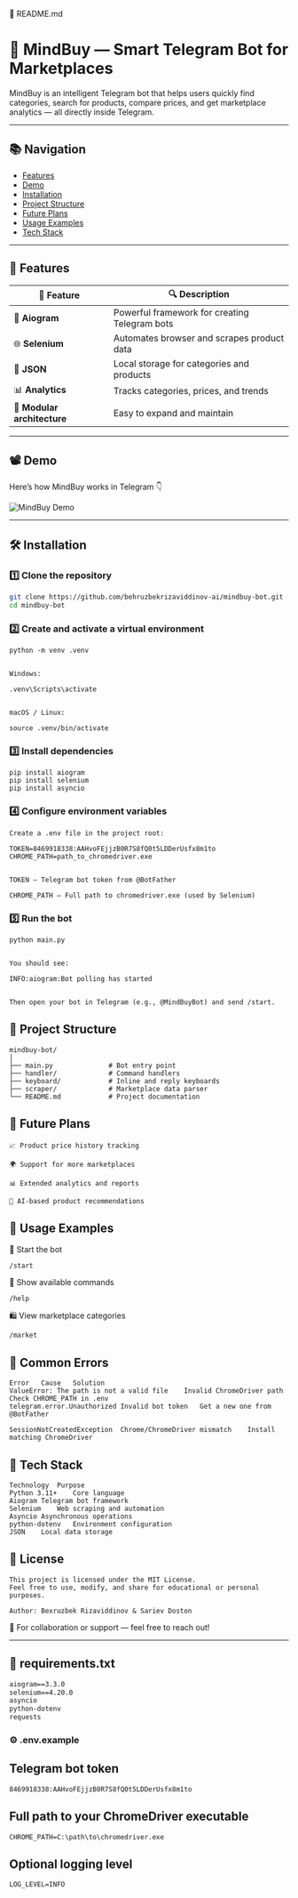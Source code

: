 📘 README.md
# 🧠 MindBuy — Smart Telegram Bot for Marketplaces

MindBuy is an intelligent Telegram bot that helps users quickly find categories, search for products, compare prices, and get marketplace analytics — all directly inside Telegram.

---

## 📚 Navigation
- [Features](#-features)
- [Demo](#-demo)
- [Installation](#-installation)
- [Project Structure](#-project-structure)
- [Future Plans](#-future-plans)
- [Usage Examples](#-usage-examples)
- [Tech Stack](#-tech-stack)

---

## 🎯 Features

| 📌 Feature | 🔍 Description |
|------------|----------------|
| 🤖 **Aiogram** | Powerful framework for creating Telegram bots |
| 🌐 **Selenium** | Automates browser and scrapes product data |
| 💾 **JSON** | Local storage for categories and products |
| 📊 **Analytics** | Tracks categories, prices, and trends |
| 🧱 **Modular architecture** | Easy to expand and maintain |

---

## 📽 Demo
Here’s how MindBuy works in Telegram 👇  

![MindBuy Demo]([https://github.com/user-attachments/assets/IMG_9597](https://github.com/user-attachments/assets/393f72e0-ef52-4cb0-8670-d601f193838b))

---

## 🛠 Installation

### 1️⃣ Clone the repository
```bash
git clone https://github.com/behruzbekrizaviddinov-ai/mindbuy-bot.git
cd mindbuy-bot
```
### 2️⃣ Create and activate a virtual environment
```
python -m venv .venv


Windows:

.venv\Scripts\activate


macOS / Linux:

source .venv/bin/activate
```

### 3️⃣ Install dependencies
```
pip install aiogram
pip install selenium
pip install asyncio
```
### 4️⃣ Configure environment variables
```
Create a .env file in the project root:

TOKEN=8469918338:AAHvoFEjjzB0R7S8fQ0t5LDDerUsfx8m1to
CHROME_PATH=path_to_chromedriver.exe


TOKEN — Telegram bot token from @BotFather

CHROME_PATH — Full path to chromedriver.exe (used by Selenium)
```
### 5️⃣ Run the bot
```
python main.py


You should see:

INFO:aiogram:Bot polling has started


Then open your bot in Telegram (e.g., @MindBuyBot) and send /start.
```
## 📂 Project Structure
```
mindbuy-bot/
│
├── main.py              # Bot entry point
├── handler/             # Command handlers
├── keyboard/            # Inline and reply keyboards
├── scraper/             # Marketplace data parser
└── README.md            # Project documentation
```
## 🚀 Future Plans
```
📈 Product price history tracking

🌍 Support for more marketplaces

📊 Extended analytics and reports

🤖 AI-based product recommendations
```
## 📌 Usage Examples

🏁 Start the bot
```
/start
```

💬 Show available commands
```
/help
```

🛍️ View marketplace categories
```
/market
```
## 🧩 Common Errors
```
Error	Cause	Solution
ValueError: The path is not a valid file	Invalid ChromeDriver path	Check CHROME_PATH in .env
telegram.error.Unauthorized	Invalid bot token	Get a new one from @BotFather

SessionNotCreatedException	Chrome/ChromeDriver mismatch	Install matching ChromeDriver
```
## 🧠 Tech Stack
```
Technology	Purpose
Python 3.11+	Core language
Aiogram	Telegram bot framework
Selenium	Web scraping and automation
Asyncio	Asynchronous operations
python-dotenv	Environment configuration
JSON	Local data storage
```

## 📜 License
```
This project is licensed under the MIT License.
Feel free to use, modify, and share for educational or personal purposes.

Author: Bexruzbek Rizaviddinov & Sariev Doston
```
📧 For collaboration or support — feel free to reach out!


---

## 📄 **requirements.txt**
```txt
aiogram==3.3.0
selenium==4.20.0
asyncio
python-dotenv
requests
```
### ⚙️ .env.example

## Telegram bot token
```
8469918338:AAHvoFEjjzB0R7S8fQ0t5LDDerUsfx8m1to
```
## Full path to your ChromeDriver executable
```
CHROME_PATH=C:\path\to\chromedriver.exe
```
## Optional logging level
```
LOG_LEVEL=INFO
```
